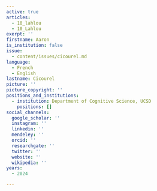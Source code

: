 ```yaml
---
active: true
articles:
  - 10_lahlou
  - 10_Lahlou
exerpt: ''
firstname: Aaron
is_institution: false
issue:
  - content/issues/cicourel.md
language:
  - French
  - English
lastname: Cicourel
picture: ''
picture_copyright: ''
positions_and_institutions:
  - institution: Department of Cognitive Science, UCSD
    positions: []
social_channels:
  google_scholar: ''
  instagram: ''
  linkedin: ''
  mendeley: ''
  orcid: ''
  researchgate: ''
  twitter: ''
  website: ''
  wikipedia: ''
years:
  - 2024

---
```

